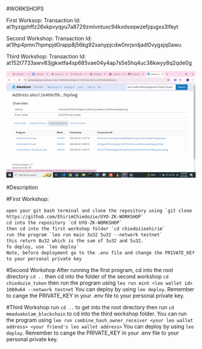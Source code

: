 #WORKSHOPS

  First Worksop:
    Transaction Id: at1tyzgphffz26xkpvyqyu7a8729zmlvntuxc94kxdsxqwzefjqugxs3lfeyt
  
  Second Workshop:
    Transaction Id: at1lhp4pmn7hpmpjd0rapp8j56kg92xanypjcdw0nrjsrdjadl0vygsjq0awu
  
  Third Workshop:
    Transaction Id: at152t7733awv83jgkwtfa4sp685vae04y4ap7s5e5hq4uc38kwyy8q2qde0g

![Preview](https://github.com/EhirimChiedozie/UYO-ZK-WORKSHOP/blob/master/aleodeployments.png?raw=true)
    
#Description

  #First Workshop:
  
    open your git bash terminal and clone the repository using `git clone https://github.com/EhirimChiedozie/UYO-ZK-WORKSHOP`
    cd into the repository `cd UYO-ZK-WORKSHOP`
    then cd into the first workshop folder `cd chiedozieehirim`
    run the program `leo run main 3u32 5u32 --network testnet`
    this return 8u32 which is the sum of 3u32 and 5u32.
    To deploy, use `leo deploy`
    Note, before deployment go to the .env file and change the PRIVATE_KEY to your personal private key

  #Second Workshop
    After running the first program, cd into the root directory `cd ..`
    then cd into the folder of the second workshop `cd chiedozie_token`
    then run the program using `leo run mint <leo wallet id> 1000u64 --network testnet`
    You can deploy by using `leo deploy`. Remember  to cange the PRIVATE_KEY in your .env file to your personal private
    key.

#Third Workshop
  run `cd ..` to get into the root directory
  then run `cd mmaduakolam_blockchain` to cd into the third workshop folder.
  You can run the program using
  `leo run combine_hash_owner_receiver <your leo wallet address> <your friend's leo wallet address>`
  You can deploy by using `leo deploy`. Remember  to cange the PRIVATE_KEY in your .env file to your personal private
  key.
